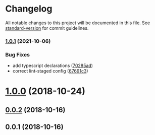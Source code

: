 # Changelog

All notable changes to this project will be documented in this file. See [standard-version](https://github.com/conventional-changelog/standard-version) for commit guidelines.

### [1.0.1](https://github.com/untool/pathifist/compare/v1.0.0...v1.0.1) (2021-10-06)


### Bug Fixes

* add typescript declarations ([70285ad](https://github.com/untool/pathifist/commit/70285adb80f1bdfcbaad3ae1953dd26989e347c4))
* correct lint-staged config ([67691c3](https://github.com/untool/pathifist/commit/67691c3369ebc30a09799ec46555c475d983f8a9))

<a name="1.0.0"></a>
# [1.0.0](https://github.com/untool/pathifist/compare/v0.0.2...v1.0.0) (2018-10-24)



<a name="0.0.2"></a>
## [0.0.2](https://github.com/untool/pathifist/compare/v0.0.1...v0.0.2) (2018-10-16)



<a name="0.0.1"></a>
## 0.0.1 (2018-10-16)
